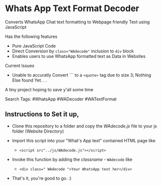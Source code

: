 # Whats App Text Format Decoder

Converts WhatsApp Chat text formatting to Webpage friendly Text using JavaScript

Has the following features

* Pure JavaScript Code
* Direct Conversion by `class="WAdecode"` inclusion to `div` block
* Enables users to use WhatsApp formatted text as Data in Websites

Current Issues

* Unable to accuratly Convert \`\`\` to a `<quote>` tag due to size 3;
  Nothing Else found Yet. . .

A tiny project hoping to save y'all some time

Search Tags: #WhatsApp #WADecoder #WATextFormat




## Instructions to Set it up,

* Clone this repository to a folder and copy the *WAdecode.js* file to your js folder (Website Directory)

* Import this script into your "What's App text" contained HTML page like 
  * `<script src"../js/WAdecode.js"></script>`
  
* Invoke this function by adding the *classname* - ```WAdecode``` like 
  * `<div class=" WAdecode ">Your WhatsApp text her</div>`
  
* That's it, you're good to go. :)
